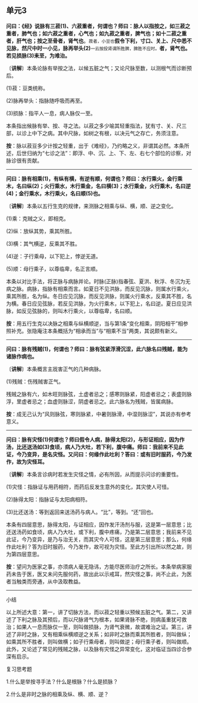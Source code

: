 ## 单元3

**问曰：《经》说脉有三菽(1)、六菽重者，何谓也？师曰：脉人以指按之，如三菽之重者，肺气也；如六菽之重者，心气也；如九菽之重者，脾气也；如十二菽之重者，肝气也；按之至骨者，肾气也**。<small>菽者，小豆也</small>**假令下利，寸口、关上、尺中悉不见脉，然尺中时一小见，脉再举头(2)**<small>一云按投肾谓所胜脾，脾胜不应时。</small>**者，肾气也。若见损脉(3)耒至，为难治。**

〔**讲解**〕本条论脉有举按之法，以候五脏之气；又论尺脉至数，以测根气而诊断预后。

(1)菽：豆类统称。

(2)脉再举头：指脉随呼吸而再至。

(3)损脉：指平人一息，病人脉仅一至。

本条指出候脉有举、按、寻之法。以菽之多少喻其轻重指法，犹有寸、关、尺三部，以诊上中下之病。其中尺脉，如树之有根，以决元气之存亡，务须注意。

**按**：脉以菽豆多少计按之轻重，出于《难经》，乃约略之义，非谓其必然。本条所述，后世归纳为“七诊之法”：即浮、中、沉、上、下、左、右七个部位的诊察，对脉诊很有贡献。

------

**问曰：脉有相乘(1)，有纵有横，有逆有顺，何谓也？师曰：水行乘火，金行乘木，名曰纵(2)；火行乘水，木行乘金，名曰横(3)；水行乘金，火行乘木，名曰逆(4)；金行乘水，木行乘火，名曰顺(5)也。**

〔**讲解**〕本条以五行生克的规律，来测脉之相乘与纵、横，顺、逆之变化。

(1)乘：克贼之义，即相克。

(2)纵：放纵其势，乘其所胜。

(3)横：其气横逆，反乘其不胜。

(4)逆：子行乘母，以下犯上，悖逆无道。

(5)顺：母行乘子，以尊临卑，名正言顺。

本条以对比手法，将正脉与病脉并论。时脉(正脉)指春弦、夏洪、秋浮、冬沉为无病之脉。病脉，指脉有相乘而言。如夏日不见洪脉，而反见沉脉，则属水行乘火，乘其所胜，名为纵。冬日应见沉脉，而反见洪脉，则属火行乘水，反乘其不胜，名为横。春日应见弦脉，若反见洪脉，为火行乘木，以下犯上，名曰逆。夏日应见洪脉，如反见弦脉的，则叫木行乘火，以尊临卑，名曰顺。

**按**：用五行生克以决脉之相乘与纵横顺逆，当与第1条“变化相乘，阴阳相干”相参照补充。张隐庵注本条概括为“相承而当”与“相乘不当”两类，其说颇有新义。

------

**问曰：脉有残贼(1)，何谓也？师曰：脉有弦紧浮滑沉涩，此六脉名曰残贼，能为诸脉作病也。**

〔**讲解**〕本条概言主戕害正气的几种病脉。

(1)残贼：伤残贼害正气。

残贼之脉有六，如木旺则脉弦，土虚者忌之；感寒则脉紧，阳虚者忌之；表盛则脉浮，里虚者忌之；血虚则脉涩，阴虚者忌之。此六脉名为残贼，皆属病脉。

**按**：成无己认为“风则脉弦，寒则脉紧，中暑则脉滑，中湿则脉涩”，其说亦有参考意义。

------

**问曰：脉有灾怪(1)何谓也？师曰假令人病，脉得太阳(2)，与形证相应，因为作汤，比还送汤如(3)食顷，病人乃大吐，若下利，腹中痛。师曰：我前来不见此证，今乃变异，是名灾怪。又问曰：何缘作此吐利？答曰：或有旧时服药，今乃发作，故为灾怪耳。**

〔**讲解**〕本条言诊病时若发生灾怪之情，必有所因，从而提示问诊的重要性。

(1)灾怪：指脉证与用药相符，而药后反发生意外的变化，其灾使人可怪。

(2)脉得太阳：指脉证与太阳病相符。

(3)比还送汤：等到返回来送汤药与病人。“比”，等到。“还”回也。

本条有四层意思，脉得太阳，与证相应，因作发汗汤剂与服，这是第一层意思；比还送汤药如食顷，病人乃大吐，或下利，腹中疼痛，乃是第二层意思；我前来不见此证，今乃变异，是乃与治无关，而其灾今人可怪，这是第三层意思；那么，何缘作此吐利？答为旧时服药，今乃发作，故可视为灾怪。至此方引出所以然之故，则为第四层意思。

**按**：望问为医家之事，亦须病人毫无隐讳，方能尽医师治疗之所长。本条举病家服药未告于医，医又未问先服何药，故出此以示戒耳，然灾怪之事，尚不止此，为医者当触类而旁通，从中汲取教益。

------

小结

以上所述大意：第一，讲了切脉方法，而以菽之轻重以预候五脏之气。第二，又讲述了下利之脉及其预后，而以尺脉肾气为根本，如果肾脉不绝，则病虽重犹可救治；如果人一息而脉仅一至，则叫做损脉，为肾气衰微，故谓难治之证。第三，讲述了非时之脉，又有相乘纵横顺逆之关系；如非时之脉而乘其所胜者，则叫做纵；如乘其所不胜者，则叫做横；如子行乘母者，则叫做逆；母行乘子者，则叫做顺。此外，又论述了常见的残贼之脉，以及脉有灾怪之异常变化，这对临证当四诊合参深有启示。

复习思考题

1.什么是举按寻手法？什么是根脉？什么是损脉？

2.什么是非时之脉的相乘及纵、横、顺、逆？